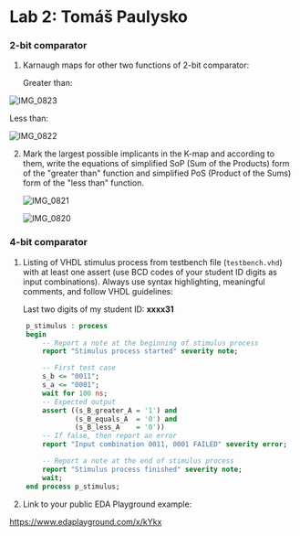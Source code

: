 # Lab 2: Tomáš Paulysko

### 2-bit comparator

1. Karnaugh maps for other two functions of 2-bit comparator:

   Greater than:

  ![IMG_0823](https://user-images.githubusercontent.com/102173814/220767881-b7486fa6-51f8-4c13-84f2-223eabfdab71.jpg)


   Less than:

   ![IMG_0822](https://user-images.githubusercontent.com/102173814/220767938-21a80762-1fe0-4e59-9e65-6537dd68dfb8.jpg)


2. Mark the largest possible implicants in the K-map and according to them, write the equations of simplified SoP (Sum of the Products) form of the "greater than" function and simplified PoS (Product of the Sums) form of the "less than" function.

   ![IMG_0821](https://user-images.githubusercontent.com/102173814/220768350-3b9fbd11-e036-453a-aff5-7764b056a9c4.jpg)

   ![IMG_0820](https://user-images.githubusercontent.com/102173814/220767983-3a340d46-3810-40c6-8585-3e6f6adaf4cf.jpg)

### 4-bit comparator

1. Listing of VHDL stimulus process from testbench file (`testbench.vhd`) with at least one assert (use BCD codes of your student ID digits as input combinations). Always use syntax highlighting, meaningful comments, and follow VHDL guidelines:

   Last two digits of my student ID: **xxxx31**

```vhdl
    p_stimulus : process
    begin
        -- Report a note at the beginning of stimulus process
        report "Stimulus process started" severity note;

        -- First test case
        s_b <= "0011"; 
        s_a <= "0001"; 
        wait for 100 ns;
        -- Expected output
        assert ((s_B_greater_A = '1') and
                (s_B_equals_A  = '0') and
                (s_B_less_A    = '0'))
        -- If false, then report an error
        report "Input combination 0011, 0001 FAILED" severity error;

        -- Report a note at the end of stimulus process
        report "Stimulus process finished" severity note;
        wait;
    end process p_stimulus;
```

2. Link to your public EDA Playground example:

  https://www.edaplayground.com/x/kYkx
